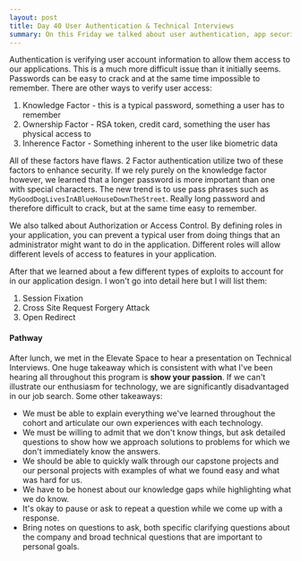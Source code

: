 ```yaml
---
layout: post
title: Day 40 User Authentication & Technical Interviews 
summary: On this Friday we talked about user authentication, app security, and potential exploits. After that, we had a presentation about technical interviews to prepare us for what to expect in the near future. 
---
```

Authentication is verifying user account information to allow them access to our applications. This is a much more difficult issue than it initially seems. Passwords can be easy to crack and at the same time impossible to remember. There are other ways to verify user access:
1. Knowledge Factor - this is a typical password, something a user has to remember
2. Ownership Factor - RSA token, credit card, something the user has physical access to
3. Inherence Factor - Something inherent to the user like biometric data

All of these factors have flaws. 2 Factor authentication utilize two of these factors to enhance security. If we rely purely on the knowledge factor however, we learned that a longer password is more important than one with special characters. The new trend is to use pass phrases such as `MyGoodDogLivesInABlueHouseDownTheStreet`. Really long password and therefore difficult to crack, but at the same time easy to remember. 

We also talked about Authorization or Access Control. By defining roles in your application, you can prevent a typical user from doing things that an administrator might want to do in the application. Different roles will allow different levels of access to features in your application. 

After that we learned about a few different types of exploits to account for in our application design. I won't go into detail here but I will list them: 
1. Session Fixation 
2. Cross Site Request Forgery Attack
3. Open Redirect 

#### Pathway
After lunch, we met in the Elevate Space to hear a presentation on Technical Interviews. One huge takeaway which is consistent with what I've been hearing all throughout this program is **show your passion**. If we can't illustrate our enthusiasm for technology, we are significantly disadvantaged in our job search. Some other takeaways: 
* We must be able to explain everything we've learned throughout the cohort and articulate our own experiences with each technology.
* We must be willing to admit that we don't know things, but ask detailed questions to show how we approach solutions to problems for which we don't immediately know the answers. 
* We should be able to quickly walk through our capstone projects and our personal projects with examples of what we found easy and what was hard for us. 
* We have to be honest about our knowledge gaps while highlighting what we do know. 
* It's okay to pause or ask to repeat a question while we come up with a response. 
* Bring notes on questions to ask, both specific clarifying questions about the company and broad technical questions that are important to personal goals. 

